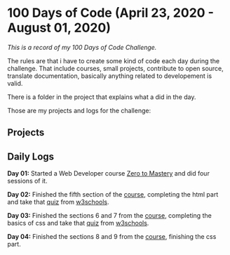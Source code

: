 # 100 Days of Code (April 23, 2020 - August 01, 2020)

*This is a record of my 100 Days of Code Challenge.*

The rules are that i have to create some kind of code each day during the challenge. That include courses, small projects, contribute to open source, translate documentation, basically anything related to developement is valid.

There is a folder in the project that explains what a did in the day.

Those are my projects and logs for the challenge:

## Projects 

## Daily Logs
**Day 01:** Started a Web Developer course [Zero to Mastery](https://www.udemy.com/course/the-complete-web-developer-zero-to-mastery) and did four sessions of it.

**Day 02:** Finished the fifth section of the [course](https://www.udemy.com/course/the-complete-web-developer-zero-to-mastery), completing the html part and take that [quiz](https://www.w3schools.com/html/html_quiz.asp) from [w3schools](https://www.w3schools.com/).

**Day 03:** Finished the sections 6 and 7 from the [course](https://www.udemy.com/course/the-complete-web-developer-zero-to-mastery), completing the basics of css and take that [quiz](https://www.w3schools.com/css/css_quiz.asp) from [w3schools](https://www.w3schools.com/).

**Day 04:** Finished the sections 8 and 9 from the [course](https://www.udemy.com/course/the-complete-web-developer-zero-to-mastery), finishing the css part.
